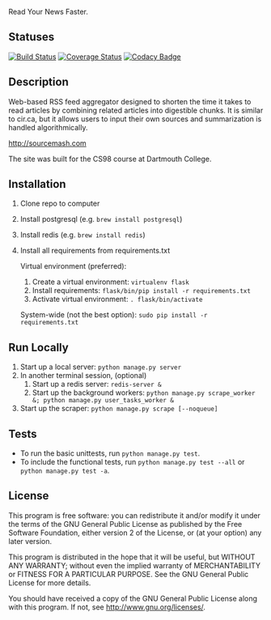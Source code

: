 Read Your News Faster.

## Statuses
[![Build Status](https://travis-ci.org/sourcemash/Sourcemash.svg)](https://travis-ci.org/sourcemash/Sourcemash)
[![Coverage Status](https://coveralls.io/repos/sourcemash/Sourcemash/badge.svg?branch=master)](https://coveralls.io/r/sourcemash/Sourcemash?branch=master)
[![Codacy Badge](https://www.codacy.com/project/badge/7e1866c374c94c0783a940d0284b6d88)](https://www.codacy.com/public/gersteinalex/Sourcemash)

## Description
Web-based RSS feed aggregator designed to shorten the time it takes to read articles by combining related articles into digestible chunks. It is similar to cir.ca, but it allows users to input their own sources and summarization is handled algorithmically.

http://sourcemash.com

The site was built for the CS98 course at Dartmouth College.

## Installation
1. Clone repo to computer
2. Install postgresql (e.g. ```brew install postgresql```)
3. Install redis (e.g. ```brew install redis```)
4. Install all requirements from requirements.txt

	Virtual environment (preferred):
	1. Create a virtual environment: ```virtualenv flask```
	2. Install requirements: ```flask/bin/pip install -r requirements.txt```
	3. Activate virtual environment: ```. flask/bin/activate```

	System-wide (not the best option): ```sudo pip install -r requirements.txt```


## Run Locally
1. Start up a local server: ```python manage.py server```
2. In another terminal session, (optional)
	1. Start up a redis server: ```redis-server &```
	2. Start up the background workers: ```python manage.py scrape_worker &; python manage.py user_tasks_worker &```
3. Start up the scraper: ```python manage.py scrape [--noqueue]```

## Tests
* To run the basic unittests, run ```python manage.py test```.
* To include the functional tests, run ```python manage.py test --all``` or ```python manage.py test -a```.

## License
This program is free software: you can redistribute it and/or modify it under the terms of the GNU General Public License as published by the Free Software Foundation, either version 2 of the License, or (at your option) any later version.

This program is distributed in the hope that it will be useful, but WITHOUT ANY WARRANTY; without even the implied warranty of MERCHANTABILITY or FITNESS FOR A PARTICULAR PURPOSE. See the GNU General Public License for more details.

You should have received a copy of the GNU General Public License along with this program. If not, see http://www.gnu.org/licenses/.
